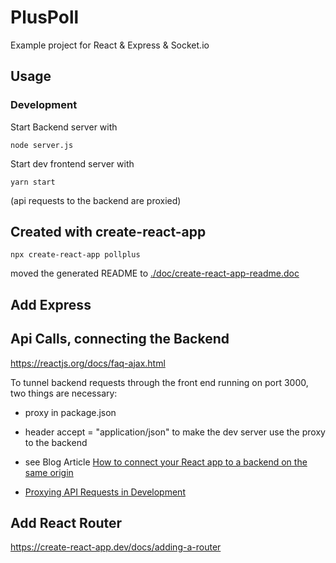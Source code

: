 # PlusPoll

Example project for React & Express & Socket.io

## Usage

### Development

Start Backend server with 

    node server.js
    
Start dev frontend server with

    yarn start
    
(api requests to the backend are proxied)

## Created with create-react-app

    npx create-react-app pollplus

moved the generated README to [./doc/create-react-app-readme.doc](./doc/create-react-app-readme.doc)

## Add Express


## Api Calls, connecting the Backend

https://reactjs.org/docs/faq-ajax.html

To tunnel backend requests through the front end running on port 3000, two things are necessary:
- proxy in package.json
- header accept = "application/json" to make the dev server use the proxy to the backend

- see Blog Article [How to connect your React app to a backend on the same origin](https://flaviocopes.com/how-to-serve-react-from-same-origin/)
- [Proxying API Requests in Development](https://create-react-app.dev/docs/proxying-api-requests-in-development/)

## Add React Router

https://create-react-app.dev/docs/adding-a-router